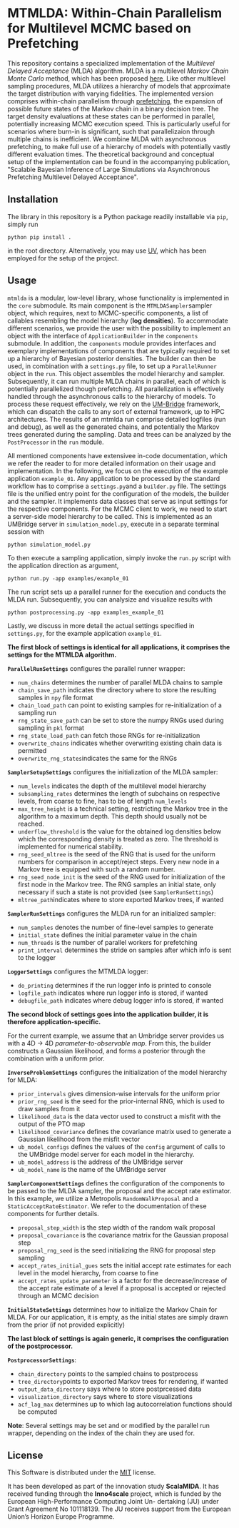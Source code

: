 # MTMLDA: Within-Chain Parallelism for Multilevel MCMC based on Prefetching

This repository contains a  specialized implementation of the *Multilevel Delayed Acceptance* (MLDA) algorithm. MLDA is a multilevel *Markov Chain Monte Carlo* method, which has been proposed [here](https://doi.org/10.1137/22M1476770). Like other multilevel sampling procedures, MLDA utilizes a hierarchy of models that approximate the target distribution with varying fidelities. The implemented version comprises within-chain parallelism through [prefetching](https://www.tandfonline.com/doi/abs/10.1198/106186006X100579), the expansion of possible future states of the Markov chain in a binary decision tree. The target density evaluations at these states can be performed in parallel, potentially increasing MCMC execution speed. This is particularly useful for scenarios where burn-in is significant, such that parallelizaion through multiple chains is inefficient. We combine MLDA with asynchronous prefetching, to make full use of a hierarchy of models with potentially vastly different evaluation times. The theoretical background and conceptual setup of the implementation can be found in the accompanying publication, "Scalable Bayesian Inference of Large Simulations via Asynchronous Prefetching Multilevel Delayed Acceptance".

## Installation

The library in this repository is a Python package readily installable via `pip`, simply run
```
python pip install .
```
in the root directory. Alternatively, you may use [UV](https://docs.astral.sh/uv/), which has been employed for the setup of the project.

## Usage

`mtmlda` is a modular, low-level library, whose functionality is implemented in the `core` submodule. Its main component is the `MTMLDASampler`sampler object, which requires, next to MCMC-specific components, a list of callables resembling the model hierarchy (**log densities**). To accommodate different scenarios, we provide the user with the possibility to implement an object with the interface of `ApplicationBuilder` in the `components` submodule. In addition, the `components` module provides interfaces and exemplary implementations of components that are typically required to set up a hierarchy of Bayesian posterior densities. The builder can then be used, in combination with a `settings.py` file, to set up a `ParallelRunner` object in the `run`. This object assembles the model hierarchy and sampler. Subsequently, it can run multiple MLDA chains in parallel, each of which is potentially parallelized though prefetching. All parallelization is effectively handled through the asynchronous calls to the hierarchy of models. To process these request effectively, we rely on the [UM-Bridge](https://um-bridge-benchmarks.readthedocs.io/en/docs/) framework, which can dispatch the calls to any sort of external framework, up to HPC architectures. The results of an mtmlda run comprise detailed logfiles (run and debug), as well as the generated chains, and potentially the Markov trees generated during the sampling. Data and trees can be analyzed by the `PostProcessor` in the `run` module.

All mentioned components have extensivee in-code documentation, which we refer the reader to for more detailed information on their usage and implementation. In the following, we focus on the execution of the example application `example_01`. Any application to be processed by the standard workflow has to comprise a `settings.py`and a `builder.py` file. The settings file is the unified entry point for the configuration of the models, the builder and the sampler. It implements data classes that serve as input settings for the respective components.
For the MCMC client to work, we need to start a server-side model hierarchy to be called. This is implemented as an UMBridge server in `simulation_model.py`, execute in a separate terminal session with
```
python simulation_model.py
```

To then execute a sampling application, simply invoke the `run.py` script with the application direction as argument,
```
python run.py -app examples/example_01
```
The run script sets up a parallel runner for the execution and conducts the MLDA run. Subsequently, you can analysize and visualize results with
```
python postprocessing.py -app examples_example_01
```

Lastly, we discuss in more detail the actual settings specified in `settings.py`, for the example application `example_01`.

**The first block of settings is identical for all applications, it comprises the settings for the MTMLDA algorithm.**

**`ParallelRunSettings`** configures the parallel runner wrapper:
- `num_chains` determines the number of parallel MLDA chains to sample
- `chain_save_path` indicates the directory where to store the resulting samples in `npy` file format
- `chain_load_path` can point to existing samples for re-initialization of a sampling run
- `rng_state_save_path` can be set to store the numpy RNGs used during sampling in `pkl` format
- `rng_state_load_path` can fetch those RNGs for re-initialization
- `overwrite_chains` indicates whether overwriting existing chain data is permitted
- `overwrite_rng_states`indicates the same for the RNGs

**`SamplerSetupSettings`** configures the initialization of the MLDA sampler:
- `num_levels` indicates the depth of the multilevel model hierarchy
- `subsampling_rates` determines the length of subchains on respective levels, from coarse to fine, has to be of length `num_levels`
- `max_tree_height` is a technical setting, restricting the Markov tree in the algorithm to a maximum depth. This depth should usually not be reached.
- `underflow_threshold` is the value for the obtained log densities below which the corresponding density is treated as zero. The threshold is implemented for numerical stability.
- `rng_seed_mltree` is the seed of the RNG that is used for the uniform numbers for comparison in accept/reject steps. Every new node in  a Markov tree is equipped with such a random number.
- `rng_seed_node_init` is the seed of the RNG used for initialization of the first node in the Markov tree. The RNG samples an initial state, only necessary if such a state is not provided (see `SamplerRunSettings`)
- `mltree_path`indicates where to store exported Markov trees, if wanted

**`SamplerRunSettings`** configures the MLDA run for an initialized sampler:
- `num_samples` denotes the number of fine-level samples to generate
- `initial_state` defines the initial parameter value in the chain
- `num_threads` is the number of parallel workers for prefetching
- `print_interval` determines the stride on samples after which info is sent to the logger

**`LoggerSettings`** configures the MTMLDA logger:
- `do_printing` determines if the run logger info is printed to console
- `logfile_path` indicates where run logger info is stored, if wanted 
- `debugfile_path` indicates where debug logger info is stored, if wanted

**The second block of settings goes into the application builder, it is therefore application-specific.**

For the current example, we assume that an Umbridge server provides us with a 4D -> 4D *parameter-to-observable map*. From this, the builder constructs a Gaussian likelihood, and forms a posterior through the combination with a uniform prior.

**`InverseProblemSettings`** configures the initialization of the model hierarchy for MLDA:
- `prior_intervals` gives dimension-wise intervals for the uniform prior
- `prior_rng_seed` is the seed for the prior-internal RNG, which is used to draw samples from it
- `likelihood_data` is the data vector used to construct a misfit with the output of the PTO map
- `likelihood_covariance` defines the covariance matrix used to generate a Gaussian likelihood from the misfit vector
- `ub_model_configs` defines the values of the `config` argument of calls to the UMBridge model server for each model in the hierarchy.
- `ub_model_address` is the address of the UMBridge server
- `ub_model_name` is the name of the UMBridge server

**`SamplerComponentSettings`** defines the configuration of the components to be passed to the MLDA sampler, the proposal and the accept rate estimator. In this example, 
we utilize a Metropolis `RandomWalkProposal` and a `StaticAcceptRateEstimator`. We refer to the documentation of these components for further details.
- `proposal_step_width` is the step width of the random walk proposal
- `proposal_covariance` is the covariance matrix for the Gaussian proposal step
- `proposal_rng_seed` is the seed initializing the RNG for proposal step sampling
- `accept_rates_initial_gues` sets the initial accept rate estimates for each level in the model hierarchy, from coarse to fine
- `accept_rates_update_parameter` is a factor for the decrease/increase of the accept rate estimate of a level if a proposal is accepted or rejected through an MCMC decision
  
**`InitialStateSettings`** determines how to initialize the Markov Chain for MLDA. For our application, it is empty, as the initial states are simply drawn from the prior (if not provided explicitly)


**The last block of settings is again generic, it comprises the configuration of the postprocessor.**

**`PostprocessorSettings`**:
- `chain_directory` points to the sampled chains to postprocess
- `tree_directory`points to exported Markov trees for rendering, if wanted
- `output_data_directory` says where to store postprcessed data
- `visualization_directory` says where to store visualizations
- `acf_lag_max` determines up to which lag autocorrelation functions should be computed

**Note**: Several settings may be set and or modified by the parallel run wrapper, depending on the index of the chain they are used for.


## License

This Software is distributed under the [MIT](https://choosealicense.com/licenses/mit/) license.

It has been developed as part of the innovation study **ScalaMIDA**. It has received funding through the **Inno4scale** project, which is funded by the European High-Performance Computing Joint Un-
dertaking (JU) under Grant Agreement No 101118139. The JU receives support from the European Union’s Horizon Europe Programme.

